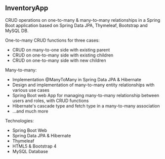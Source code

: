 ## InventoryApp

CRUD operations on one-to-many & many-to-many relationships in a Spring Boot application based on Spring Data JPA, Thymeleaf, Bootstrap and MySQL DB.

One-to-many CRUD functions for three cases:
- CRUD on many-to-one side with existing parent
- CRUD on one-to-many side with existing children
- CRUD on one-to-many side with new children

Many-to-many:
- Implementation @ManyToMany in Spring Data JPA & Hibernate
- Design and implementation of many-to-many entity relationships with various use cases
- Spring Boot web App for managing many-to-many relationship between users and roles, with CRUD functions
- Hibernate's cascade type and fetch type in a many-to-many association
- ...and much more

Technologies:
- Spring Boot Web
- Spring Data JPA & Hibernate
- Thymeleaf
- HTML5 & Bootstrap 4
- MySQL Database
